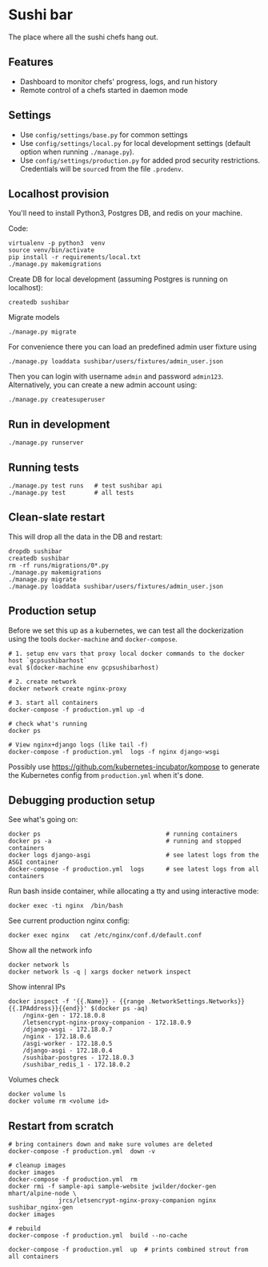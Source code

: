 Sushi bar
=========
The place where all the sushi chefs hang out.

Features
--------
  - Dashboard to monitor chefs' progress, logs, and run history
  - Remote control of a chefs started in daemon mode




Settings
--------
  - Use `config/settings/base.py` for common settings
  - Use `config/settings/local.py` for local development settings (default option when running `./manage.py`).
  - Use `config/settings/production.py` for added prod security restrictions.
    Credentials will be `source`d from the file `.prodenv`.



Localhost provision
-------------------
You'll need to install Python3, Postgres DB, and redis on your machine.


Code:

    virtualenv -p python3  venv
    source venv/bin/activate
    pip install -r requirements/local.txt
    ./manage.py makemigrations

Create DB for local development (assuming Postgres is running on localhost):

    createdb sushibar

Migrate models

    ./manage.py migrate

For convenience there you can load an predefined admin user fixture using

    ./manage.py loaddata sushibar/users/fixtures/admin_user.json

Then you can login with username `admin` and password `admin123`.
Alternatively, you can create a new admin account using:

    ./manage.py createsuperuser



Run in development
------------------

    ./manage.py runserver



Running tests
-------------

    ./manage.py test runs   # test sushibar api
    ./manage.py test        # all tests



Clean-slate restart
-------------------
This will drop all the data in the DB and restart:

    dropdb sushibar
    createdb sushibar
    rm -rf runs/migrations/0*.py
    ./manage.py makemigrations
    ./manage.py migrate
    ./manage.py loaddata sushibar/users/fixtures/admin_user.json




Production setup
----------------
Before we set this up as a kubernetes, we can test all the dockerization using
the tools `docker-machine` and `docker-compose`.

    # 1. setup env vars that proxy local docker commands to the docker host `gcpsushibarhost`
    eval $(docker-machine env gcpsushibarhost)

    # 2. create network
    docker network create nginx-proxy

    # 3. start all containers
    docker-compose -f production.yml up -d

    # check what's running
    docker ps

    # View nginx+django logs (like tail -f)
    docker-compose -f production.yml  logs -f nginx django-wsgi

Possibly use https://github.com/kubernetes-incubator/kompose to generate the
Kubernetes config from `production.yml` when it's done.




Debugging production setup
--------------------------

See what's going on:

    docker ps                                   # running containers
    docker ps -a                                # running and stopped containers
    docker logs django-asgi                     # see latest logs from the ASGI container
    docker-compose -f production.yml  logs      # see latest logs from all containers


Run bash inside container, while allocating a tty and using interactive mode:

    docker exec -ti nginx  /bin/bash

See current production nginx config:

    docker exec nginx   cat /etc/nginx/conf.d/default.conf


Show all the network info

    docker network ls
    docker network ls -q | xargs docker network inspect

Show intenral IPs

    docker inspect -f '{{.Name}} - {{range .NetworkSettings.Networks}}{{.IPAddress}}{{end}}' $(docker ps -aq)
        /nginx-gen - 172.18.0.8
        /letsencrypt-nginx-proxy-companion - 172.18.0.9
        /django-wsgi - 172.18.0.7
        /nginx - 172.18.0.6
        /asgi-worker - 172.18.0.5
        /django-asgi - 172.18.0.4
        /sushibar-postgres - 172.18.0.3
        /sushibar_redis_1 - 172.18.0.2



Volumes check

    docker volume ls
    docker volume rm <volume id>



Restart from scratch
--------------------

    # bring containers down and make sure volumes are deleted
    docker-compose -f production.yml  down -v

    # cleanup images
    docker images
    docker-compose -f production.yml  rm
    docker rmi -f sample-api sample-website jwilder/docker-gen mhart/alpine-node \
                  jrcs/letsencrypt-nginx-proxy-companion nginx sushibar_nginx-gen
    docker images

    # rebuild
    docker-compose -f production.yml  build --no-cache

    docker-compose -f production.yml  up  # prints combined strout from all containers





